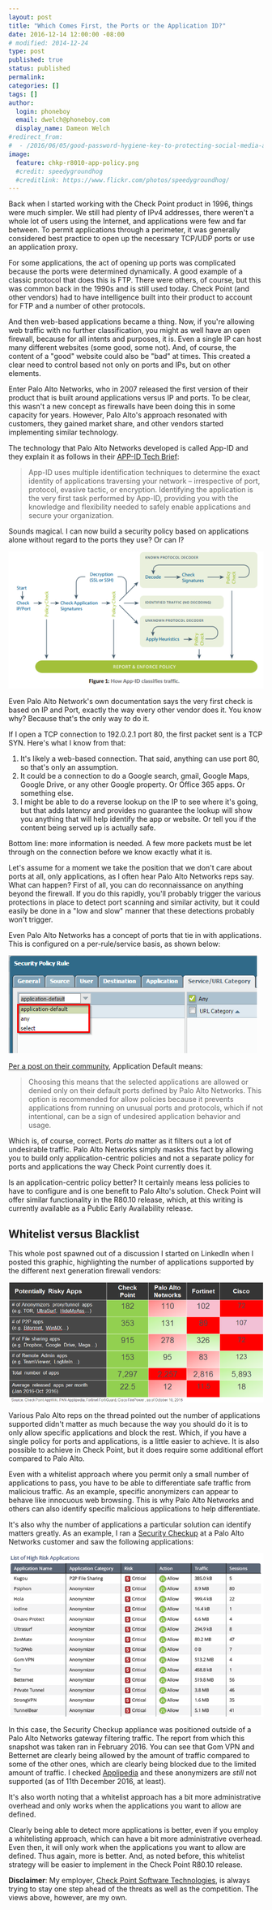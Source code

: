 ```yaml
---
layout: post
title: "Which Comes First, the Ports or the Application ID?"
date: 2016-12-14 12:00:00 -08:00
# modified: 2014-12-24
type: post
published: true
status: published
permalink: 
categories: []
tags: []
author:
  login: phoneboy
  email: dwelch@phoneboy.com
  display_name: Dameon Welch
#redirect_from:
#  - /2016/06/05/good-password-hygiene-key-to-protecting-social-media-accounts/
image:
  feature: chkp-r8010-app-policy.png
  #credit: speedygroundhog
  #creditlink: https://www.flickr.com/photos/speedygroundhog/
---
```

Back when I started working with the Check Point product in 1996, things were much simpler. We still had plenty of IPv4 addresses, there weren't a whole lot of users using the Internet, and applications were few and far between. To permit applications through a perimeter, it was generally considered best practice to open up the necessary TCP/UDP ports or use an application proxy. 

For some applications, the act of opening up ports was complicated because the ports were determined dynamically. A good example of a classic protocol that does this is FTP. There were others, of course, but this was common back in the 1990s and is still used today. Check Point (and other vendors) had to have intelligence built into their product to account for FTP and a number of other protocols. 

And then web-based applications became a thing. Now, if you're allowing web traffic with no further classification, you might as well have an open firewall, because for all intents and purposes, it is. Even a single IP can host many different websites (some good, some not). And, of course, the content of a "good" website could also be "bad" at times. This created a clear need to control based not only on ports and IPs, but on other elements.

Enter Palo Alto Networks, who in 2007 released the first version of their product that is built around applications versus IP and ports. To be clear, this wasn't a new concept as firewalls have been doing this in some capacity for years. However, Palo Alto's approach resonated with customers, they gained market share, and other vendors started implementing similar technology.

The technology that Palo Alto Networks developed is called App-ID and they explain it as follows in their [APP-ID Tech Brief](https://www.paloaltonetworks.com/resources/techbriefs/app-id-tech-brief):

> App-ID uses multiple identification techniques to determine the exact identity of applications traversing your network – irrespective of port, protocol, evasive tactic, or encryption. Identifying the application is the very first task performed by App-ID, providing you with the knowledge and flexibility needed to safely enable applications and secure your organization.

Sounds magical. I can now build a security policy based on applications alone without regard to the ports they use? Or can I?

![appid](/images/pan-appid-flow.png)

Even Palo Alto Network's own documentation says the very first check is based on IP and Port, exactly the way every other vendor does it. You know why? Because that's the only way *to* do it.

If I open a TCP connection to 192.0.2.1 port 80, the first packet sent is a TCP SYN. Here's what I know from that:

1. It's likely a web-based connection. That said, anything can use port 80, so that's only an assumption.
2. It could be a connection to do a Google search, gmail, Google Maps, Google Drive, or any other Google property. Or Office 365 apps. Or something else.
3. I might be able to do a reverse lookup on the IP to see where it's going, but that adds latency and provides no guarantee the lookup will show you anything that will help identify the app or website. Or tell you if the content being served up is actually safe.

Bottom line: more information is needed. A few more packets must be let through on the connection before we know exactly what it is.

Let's assume for a moment we take the position that we don't care about ports at all, only applications, as I often hear Palo Alto Networks reps say. What can happen? First of all, you can do reconnaissance on anything beyond the firewall. If you do this rapidly, you'll probably trigger the various protections in place to detect port scanning and similar activity, but it could easily be done in a "low and slow" manner that these detections probably won't trigger. 

Even Palo Alto Networks has a concept of ports that tie in with applications. This is configured on a per-rule/service basis, as shown below:

![application-default](/images/pan-application-default.png)

[Per a post on their community](https://live.paloaltonetworks.com/t5/Learning-Articles/Tips-amp-Tricks-What-Does-Application-default-Under-Service-Mean/ta-p/54167), Application Default means:

> Choosing this means that the selected applications are allowed or denied only on their default ports defined by Palo Alto Networks. This option is recommended for allow policies because it prevents applications from running on unusual ports and protocols, which if not intentional, can be a sign of undesired application behavior and usage.

Which is, of course, correct. Ports *do* matter as it filters out a lot of undesirable traffic. Palo Alto Networks simply masks this fact by allowing you to build only application-centric policies and not a separate policy for ports and applications the way Check Point currently does it.

Is an application-centric policy better? It certainly means less policies to have to configure and is one benefit to Palo Alto's solution. Check Point will offer similar functionality in the R80.10 release, which, at this writing is currently available as a Public Early Availability release. 

## Whitelist versus Blacklist

This whole post spawned out of a discussion I started on LinkedIn when I posted this graphic, highlighting the number of applications supported by the different next generation firewall vendors:

![apps-supported-201610](/images/apps-supported-201610.png)

Various Palo Alto reps on the thread pointed out the number of applications supported didn't matter as much because the way you should do it is to only allow specific applications and block the rest. Which, if you have a single policy for ports and applications, is a little easier to achieve. It is also possible to achieve in Check Point, but it does require some additional effort compared to Palo Alto.

Even with a whitelist approach where you permit only a small number of applications to pass, you have to be able to differentiate safe traffic from malicious traffic. As an example, specific anonymizers can appear to behave like innocuous web browsing. This is why Palo Alto Networks and others can also identify specific malicious applications to help differentiate.

It's also why the number of applications a particular solution can identify matters greatly. As an example, I ran a [Security Checkup](https://www.checkpoint.com/resources/securitycheckup/) at a Palo Alto Networks customer and saw the following applications:

![checkup-anonymizers](/images/securitycheckup-anonymizers.png)

In this case, the Security Checkup appliance was positioned outside of a Palo Alto Networks gateway filtering traffic. The report from which this snapshot was taken ran in February 2016. You can see that Gom VPN and Betternet are clearly being allowed by the amount of traffic compared to some of the other ones, which are clearly being blocked due to the limited amount of traffic. I checked [Applipedia](https://applipedia.paloaltonetworks.com/) and these anonymizers are *still* not supported (as of 11th December 2016, at least).

It's also worth noting that a whitelist approach has a bit more administrative overhead and only works when the applications you want to allow are defined. 

Clearly being able to detect more applications is better, even if you employ a whitelisting approach, which can have a bit more administrative overhead. Even then, it will only work when the applications you want to allow are defined. Thus again, more is better. And, as noted before, this whitelist strategy will be easier to implement in the Check Point R80.10 release.

**Disclaimer**: My employer, [Check Point Software Technologies](https://www.checkpoint.com), is always trying to stay one step ahead of the threats as well as the competition. The views above, however, are my own. 